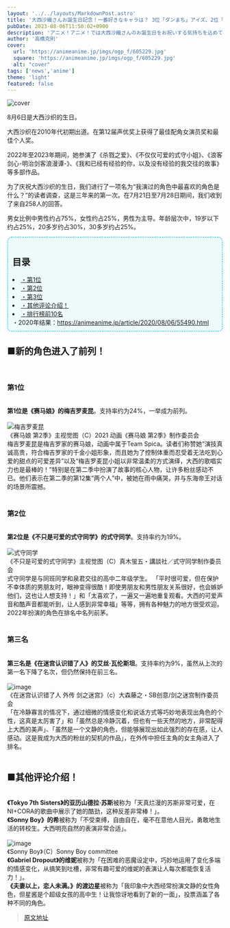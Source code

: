 ```yaml
---
layout: '../../layouts/MarkdownPost.astro'
title: '大西沙織さんお誕生日記念！一番好きなキャラは？ 3位「ダンまち」アイズ、2位「式守さん」式守さん、1位は「ウマ娘」メジロマックイーン ＜23年版＞'
pubDate: 2023-08-06T11:50:02+0900
description: 'アニメ！アニメ！では大西沙織さんのお誕生日をお祝いする気持ちを込めて「演じた中で一番好きなキャラクターは？」と題した読者アンケートを3年ぶりに実施しました。結果を発表します。'
author: '高橋克則'
cover:
  url: 'https://animeanime.jp/imgs/ogp_f/605229.jpg'
  square: 'https://animeanime.jp/imgs/ogp_f/605229.jpg'
  alt: "cover"
tags: ['news','anime']
theme: 'light'
featured: false
---
```


![cover](https://animeanime.jp/imgs/ogp_f/605229.jpg)

8月6日是大西沙织的生日。

大西沙织在2010年代初期出道。在第12届声优奖上获得了最佳配角女演员奖和最佳个人奖。

2022年至2023年期间，她参演了《杀戮之爱》、《不仅仅可爱的式守小姐》、《浪客剑心-明治剑客浪漫谭-》、《我和已经有经验的你，以及没有经验的我交往的故事》等多部作品。

为了庆祝大西沙织的生日，我们进行了一项名为“我演过的角色中最喜欢的角色是什么？”的读者调查，这是三年来的第一次。在7月21日至7月28日期间，我们收到了来自258人的回答。

男女比例中男性约占75%，女性约占25%，男性为主导。年龄层次中，19岁以下约占25%，20多岁约占30%，30多岁约占25%。
<br></p><div style="background:#EFFBFB; padding:10px; border-radius: 10px; border: 2px dotted #2ECCFA;"><a name="title"></a><h2 class="title02" style="border-color:#0094f1">目录</h2><li><a href="#list01">・第1位</a></li><li><a href="#list02">・第2位</a></li><li><a href="#list03">・第3位</a></li><li><a href="#list04">・其他评论介绍！ </a></li><li><a href="#list05">・排行榜前10名</a></li>・2020年结果：<a href="https://animeanime.jp/article/2020/08/06/55490.html" rel="”nofollow”target=&quot;_blank&quot;">https://animeanime.jp/article/2020/08/06/55490.html</a></div><h2 class="title02" style="border-color:#61caff">■新的角色进入了前列！ </h2><br><h3 id="list01" class="subtitle">第1位</h3><br><span class="underline"><span style="font-weight:bold;">第1位是《赛马娘》的梅吉罗麦昆</span></span>。支持率约为24%，一举成为前列。 <br><br>![梅吉罗麦昆](https://animeanime.jp/imgs/zoom/605228.png)<br><span class="cap txt-center">《赛马娘 第2季》主视觉图（C）2021 动画《赛马娘 第2季》制作委员会</span><br>梅吉罗麦昆是梅吉罗家的赛马娘，动画中属于Team Spica。读者们称赞她“演技真诚高贵，符合梅吉罗家的千金小姐形象，而且她为了控制体重而忍受着无法吃到心爱的甜点的可爱差异”以及“梅吉罗麦昆小姐以非常温柔的方式演绎，大西的歌唱实力也是最棒的！”特别是在第二季中扮演了故事的核心人物，让许多粉丝感动不已。他们表示在第二季的第12集“两个人”中，被她在雨中痛哭，并与东海帝王对话的场景所震撼。 <br><br><h3 id="list02" class="subtitle">第2位</h3><br><span class="underline"><span style="font-weight:bold;">第2位是《不只是可爱的式守同学》的式守同学</span></span>。支持率约为19%。 <br><br>![式守同学](https://animeanime.jp/imgs/zoom/605229.jpg)<br><span class="cap txt-center">《不只是可爱的式守同学》主视觉图（C）真木蛍五・講談社／式守同学制作委员会</span><br>式守同学是与同班同学和泉君交往的高中二年级学生。
「平时很可爱，但在保护不幸体质的男朋友时，眼神变得很酷！即使男朋友和男性朋友关系很好，也会嫉妒他们，这也让人想支持！」和「太喜欢了，一遍又一遍地重复观看。大西的可爱声音和酷声音都能听到，让人感到非常幸福」等等，拥有各种魅力的地方很受欢迎。2022年扮演的角色在排名中名列前茅。<br><br><h3 id="list03" class="subtitle">第三名</h3><br><span class="underline"><span style="font-weight:bold;">第三名是《在迷宫认识错了人》的艾丝·瓦伦斯坦</span></span>。支持率约为9%，虽然从上次的第一名下降了名次，但仍然保持在前三名。<br><br>![image](https://animeanime.jp/imgs/zoom/605230.jpg)<br><span class="cap txt-center">《在迷宫认识错了人 外传 剑之迷宫》（c）大森藤之・SB创意/剑之迷宫制作委员会</span><br>「在冷静寡言的情况下，通过细微的情感变化和说话方式等巧妙地表现出角色的个性，这真是太厉害了」和「虽然总是冷静沉着，但也有一些天然的地方，非常配得上大西的美声」、「虽然是一个文静的角色，但能够展现出如此强烈的存在感，让人感动。这是我成为大西的粉丝的契机的作品」，在外传中担任主角的女主角进入了排名。<br><br><h2 id="list04" class="title02" style="border-color:#61caff">■其他评论介绍！</h2><br><span style="font-weight:bold;">《Tokyo 7th Sisters》的亚历山德拉·苏斯</span>被称为「天真烂漫的苏斯非常可爱，在NI+CORA的歌曲中展示了她的酷劲，这种反差非常棒！」。<br><span style="font-weight:bold;">《Sonny Boy》的希</span>被称为「不受束缚，自由自在，毫不在意他人目光，勇敢地生活的转校生。大西明亮自然的表演非常合适」。<br><br>![image](https://animeanime.jp/imgs/zoom/605232.jpg)<br><span class="cap txt-center">《Sonny Boy》（C）Sonny Boy committee</span><br><span style="font-weight:bold;">《Gabriel Dropout》的维妮</span>被称为「在困难的恶魔设定中，巧妙地运用了变化多端的情感变化，从搞笑到吐槽，非常有趣可爱的维妮的表演让人每次都能恢复活力！」。<br><span style="font-weight:bold;">《夫妻以上，恋人未满。》的渡边星</span>被称为「我印象中大西经常扮演文静的女性角色，但星酱是个超级女孩的高中生！让我惊讶地看到了新的一面」，投票涵盖了各种不同的角色。

>[原文地址](https://animeanime.jp/article/2023/08/06/79119.html)  